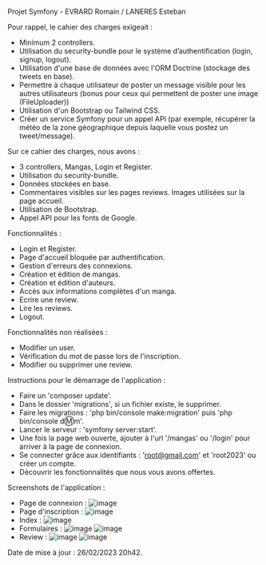Projet Symfony - EVRARD Romain / LANERES Esteban

Pour rappel, le cahier des charges exigeait :
  - Minimum 2 controllers.
  - Utilisation du security-bundle pour le système d’authentification (login, signup, logout).
  - Utilisation d'une base de données avec l'ORM Doctrine (stockage des tweets en base).
  - Permettre à chaque utilisateur de poster un message visible pour les autres utilisateurs (bonus pour ceux qui permettent de poster une image (FileUploader))
  - Utilisation d'un Bootstrap ou Tailwind CSS.
  - Créer un service Symfony pour un appel API (par exemple, récupérer la météo de la zone géographique depuis laquelle vous postez un tweet/message).
  
 Sur ce cahier des charges, nous avons :
  - 3 controllers, Mangas, Login et Register.
  - Utilisation du security-bundle.
  - Données stockées en base.
  - Commentaires visibles sur les pages reviews. Images utilisées sur la page accueil.
  - Utilisation de Bootstrap.
  - Appel API pour les fonts de Google.
  
 Fonctionnalités :
  - Login et Register.
  - Page d'accueil bloquée par authentification.
  - Gestion d'erreurs des connexions.
  - Création et édition de mangas.
  - Création et édition d'auteurs.
  - Accès aux informations complètes d'un manga.
  - Ecrire une review.
  - Lire les reviews.
  - Logout.
  
 Fonctionnalités non réalisées :
  - Modifier un user.
  - Vérification du mot de passe lors de l'inscription.
  - Modifier ou supprimer une review.
  
Instructions pour le démarrage de l'application :
  - Faire un 'composer update'.
  - Dans le dossier 'migrations', si un fichier existe, le supprimer.
  - Faire les migrations : 'php bin/console make:migration' puis 'php bin/console d:m:m'.
  - Lancer le serveur : 'symfony server:start'.
  - Une fois la page web ouverte, ajouter à l'url '/mangas' ou '/login' pour arriver à la page de connexion.
  - Se connecter grâce aux identifiants : 'root@gmail.com' et 'root2023' ou créer un compte.
  - Découvrir les fonctionnalités que nous vous avons offertes.
  
Screenshots de l'application :
  - Page de connexion :
  ![image](https://user-images.githubusercontent.com/84784731/221432429-bf16455b-a6cb-4bbe-88bf-9124d2e27ee1.png)
  - Page d'inscription :
  ![image](https://user-images.githubusercontent.com/84784731/221432471-cfd89e40-9620-49ef-8ae0-eee3545ffef4.png)
  - Index :
  ![image](https://user-images.githubusercontent.com/84784731/221432656-5d95a8f0-7c54-4d69-9a62-934fbb54a002.png)
  - Formulaires :
  ![image](https://user-images.githubusercontent.com/84784731/221432687-39df17d1-2168-4937-b02e-7f1e766c25db.png)
  ![image](https://user-images.githubusercontent.com/84784731/221432711-0f3fc1f8-38f6-4037-87e2-16f775f5e6c9.png)
  - Review :
  ![image](https://user-images.githubusercontent.com/84784731/221433051-bb4918ed-3c97-448f-a572-bae8ea8e0d05.png)
  ![image](https://user-images.githubusercontent.com/84784731/221433107-aa23b0fe-34da-4be8-959c-c7b9948183bf.png)
 
 Date de mise à jour : 26/02/2023 20h42.





